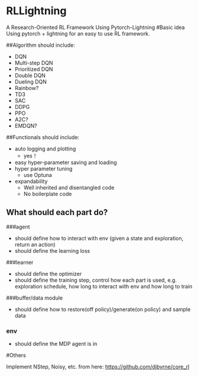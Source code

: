# RLLightning
A Research-Oriented RL Framework Using Pytorch-Lightning
#Basic idea
Using pytorch + lightning for an easy to use RL framework.

##Algorithm should include:
- DQN
- Multi-step DQN
- Prioritized DQN
- Double DQN
- Dueling DQN
- Rainbow?
- TD3
- SAC
- DDPG
- PPO
- A2C?
- EMDQN?


##Functionals should include:

- auto logging and plotting
  - yes！
- easy hyper-parameter saving and loading
- hyper parameter tuning
  - use Optuna
- expandability
  - Well inherited and disentangled code 
  - No boilerplate code 


## What should each part do?

###agent
- should define how to interact with env (given a state and exploration, return an action)
- should define the learning loss


###learner
- should define the optimizer
- should define the training step, control how each part is used, e.g. exploration schedule, how long to interact with env and how long to train


###buffer/data module
- should define how to restore(off policy)/generate(on policy) and sample data

### env
- should define the MDP agent is in


#Others

Implement NStep, Noisy, etc. from here:
https://github.com/djbyrne/core_rl
